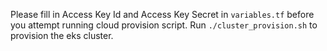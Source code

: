 Please fill in Access Key Id and Access Key Secret in `variables.tf` before you attempt running cloud provision script.
Run `./cluster_provision.sh` to provision the eks cluster.